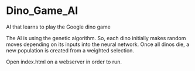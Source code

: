 # Dino_Game_AI
AI that learns to play the Google dino game


The AI is using the genetic algorithm. So, each dino initially makes random moves depending on its inputs into the neural network. Once all dinos die, a new population is created from a weighted selection.


Open index.html on a webserver in order to run.
